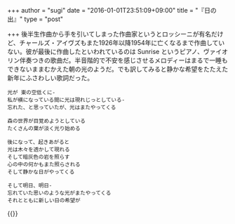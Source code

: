 +++
author = "sugi"
date = "2016-01-01T23:51:09+09:00"
title = "『日の出』"
type = "post"

+++
後半生作曲から手を引いてしまった作曲家というとロッシーニが有名だけど、チャールズ・アイヴズもまた1926年以降1954年に亡くなるまで作曲していない。彼が最後に作曲したといわれているのは Sunrise というピアノ、ヴァイオリン伴奏つきの歌曲だ。半音階的で不安を感じさせるメロディーはまるで一睡もできないままむかえた朝の光のようだ。でも訳してみると静かな希望をたたえた新年にふさわしい歌詞だった。

    光が 東の空低くに-
    私が横になっている間に光は現れじっとしている-
    忘れた、と思っていたが、光はまたやってくる
    
    森の世界が目覚めようとしている
	たくさんの葉が淡く光り始める

    後になって、起きあがると
    光は木々を透かして現れる
	そして暗灰色の岩を照らす
	心の中の何かもまた照らされる
    そして静かな日がやってくる

    そして明日、明日-
    忘れていた思いのような光がまたやってくる
	それとともに新しい日の希望が

{{<youtube HnToAUtrTU0>}}
